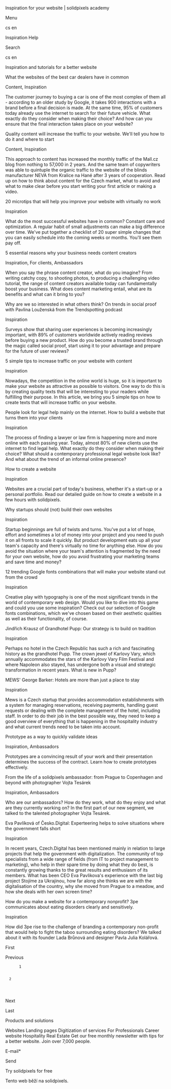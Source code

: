 <p>Inspiration for your website | solidpixels academy</p>
<p>Menu</p>
<p>cs en</p>
<p>Inspiration Help</p>
<p>Search</p>
<p>cs en</p>
<p>Inspiration and tutorials for a better website </p>
<p>What the websites of the best car dealers have in common</p>
<p>Content, Inspiration</p>
<p>The customer journey to buying a car is one of the most complex of them all - according to an older study by Google, it takes 900 interactions with a brand before a final decision is made. At the same time, 95% of customers today already use the internet to search for their future vehicle. What exactly do they consider when making their choice? And how can you ensure that the final interaction takes place on your website?</p>
<p>Quality content will increase the traffic to your website. We'll tell you how to do it and where to start</p>
<p>Content, Inspiration</p>
<p>This approach to content has increased the monthly traffic of the Mall.cz blog from nothing to 57,000 in 2 years. And the same team of copywriters was able to quintuple the organic traffic to the website of the blinds manufacturer NEVA from Kralice na Hané after 3 years of cooperation. Read up on how to think about content for the Czech market, what to avoid and what to make clear before you start writing your first article or making a video.</p>
<p>20 microtips that will help you improve your website with virtually no work</p>
<p>Inspiration</p>
<p>What do the most successful websites have in common? Constant care and optimization. A regular habit of small adjustments can make a big difference over time. We've put together a checklist of 20 super simple changes that you can easily schedule into the coming weeks or months. You'll see them pay off.</p>
<p>5 essential reasons why your business needs content creators</p>
<p>Inspiration, For clients, Ambassadors</p>
<p>When you say the phrase content creator, what do you imagine? From writing catchy copy, to shooting photos, to producing a challenging video tutorial, the range of content creators available today can fundamentally boost your business. What does content marketing entail, what are its benefits and what can it bring to you?</p>
<p>Why are we so interested in what others think? On trends in social proof with Pavlina Louženská from the Trendspotting podcast</p>
<p>Inspiration</p>
<p>Surveys show that sharing user experiences is becoming increasingly important, with 89% of customers worldwide actively reading reviews before buying a new product. How do you become a trusted brand through the magic called social proof, start using it to your advantage and prepare for the future of user reviews?</p>
<p>5 simple tips to increase traffic on your website with content</p>
<p>Inspiration</p>
<p>Nowadays, the competition in the online world is huge, so it is important to make your website as attractive as possible to visitors. One way to do this is by creating quality texts that will be interesting to your readers while fulfilling their purpose. In this article, we bring you 5 simple tips on how to create texts that will increase traffic on your website.</p>
<p>People look for legal help mainly on the internet. How to build a website that turns them into your clients</p>
<p>Inspiration</p>
<p>The process of finding a lawyer or law firm is happening more and more online with each passing year. Today, almost 80% of new clients use the internet to find legal help. What exactly do they consider when making their choice? What should a contemporary professional legal website look like? And what about the trend of an informal online presence?</p>
<p>How to create a website</p>
<p>Inspiration</p>
<p>Websites are a crucial part of today's business, whether it's a start-up or a personal portfolio. Read our detailed guide on how to create a website in a few hours with solidpixels.</p>
<p>Why startups should (not) build their own websites</p>
<p>Inspiration</p>
<p>Startup beginnings are full of twists and turns. You've put a lot of hope, effort and sometimes a lot of money into your project and you need to push it on all fronts to scale it quickly. But product development eats up all your team's capacity and there's virtually no time for anything else. How do you avoid the situation where your team's attention is fragmented by the need for your own website, how do you avoid frustrating your marketing teams and save time and money?</p>
<p>12 trending Google fonts combinations that will make your website stand out from the crowd</p>
<p>Inspiration</p>
<p>Creative play with typography is one of the most significant trends in the world of contemporary web design. Would you like to dive into this game and could you use some inspiration? Check out our selection of Google fonts combinations, which we've chosen based on their aesthetic qualities as well as their functionality, of course.</p>
<p>Jindřich Krausz of Grandhotel Pupp: Our strategy is to build on tradition</p>
<p>Inspiration</p>
<p>Perhaps no hotel in the Czech Republic has such a rich and fascinating history as the grandhotel Pupp. The crown jewel of Karlovy Vary, which annually accommodates the stars of the Karlovy Vary Film Festival and where Napoleon also stayed, has undergone both a visual and strategic transformation in recent years. What is new in Pupp?</p>
<p>MEWS' George Barker: Hotels are more than just a place to stay</p>
<p>Inspiration</p>
<p>Mews is a Czech startup that provides accommodation establishments with a system for managing reservations, receiving payments, handling guest requests or dealing with the complete management of the hotel, including staff. In order to do their job in the best possible way, they need to keep a good overview of everything that is happening in the hospitality industry and what current trends need to be taken into account.</p>
<p>Prototype as a way to quickly validate ideas</p>
<p>Inspiration, Ambassadors</p>
<p>Prototypes are a convincing result of your work and their presentation determines the success of the contract. Learn how to create prototypes effectively. </p>
<p>From the life of a solidpixels ambassador: from Prague to Copenhagen and beyond with photographer Vojta Tesárek</p>
<p>Inspiration, Ambassadors</p>
<p>Who are our ambassadors? How do they work, what do they enjoy and what are they currently working on? In the first part of our new segment, we talked to the talented photographer Vojta Tesárek.</p>
<p>Eva Pavlíková of Česko.Digital: Experteering helps to solve situations where the government falls short</p>
<p>Inspiration</p>
<p>In recent years, Czech.Digital has been mentioned mainly in relation to large projects that help the government with digitalization. The community of top specialists from a wide range of fields (from IT to project management to marketing), who help in their spare time by doing what they do best, is constantly growing thanks to the great results and enthusiasm of its members. What has been CEO Eva Pavlikova's experience with the last big project Stojíme za Ukrajinou, how far along she thinks we are with the digitalisation of the country, why she moved from Prague to a meadow, and how she deals with her own screen time?</p>
<p>How do you make a website for a contemporary nonprofit? 3pe communicates about eating disorders clearly and sensitively.</p>
<p>Inspiration</p>
<p>How did 3pe rise to the challenge of branding a contemporary non-profit that would help to fight the taboo surrounding eating disorders? We talked about it with its founder Lada Brůnová and designer Pavla Julia Kolářová.</p>
<p>First</p>
<p>Previous</p>
<pre><code>      1




      2
</code></pre>
<p>Next</p>
<p>Last</p>
<p>Products and solutions</p>
<p>Websites
Landing pages
Digitization of services
For Professionals
 Career website
Hospitality
Real Estate
 Get our free monthly newsletter with tips for a better website. Join over 7,000 people.</p>
<p>E-mail*</p>
<p>Send</p>
<p>Try solidpixels for free</p>
<p>Tento web běží na solidpixels.</p>